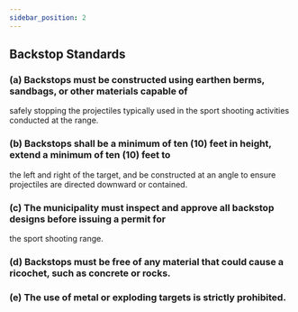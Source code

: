 ```yaml
---
sidebar_position: 2
---
```


## Backstop Standards

### (a) Backstops must be constructed using earthen berms, sandbags, or other materials capable of

safely stopping the projectiles typically used in the sport shooting activities conducted at the
range.

### (b) Backstops shall be a minimum of ten (10) feet in height, extend a minimum of ten (10) feet to

the left and right of the target, and be constructed at an angle to ensure projectiles are directed
downward or contained.

### (c) The municipality must inspect and approve all backstop designs before issuing a permit for

the sport shooting range.

### (d) Backstops must be free of any material that could cause a ricochet, such as concrete or rocks.

### (e) The use of metal or exploding targets is strictly prohibited.
